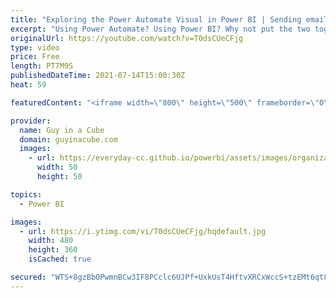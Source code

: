 ```yaml
---
title: "Exploring the Power Automate Visual in Power BI | Sending emails"
excerpt: "Using Power Automate? Using Power BI? Why not put the two together for some interesting scenarios. Patrick uses the Power Automate visual, in a Power BI report, to send emails out.  Power Automate: https://flow.microsoft.com/  Blog Announcement: https://powerbi.microsoft.com/en-us/blog/announcing-the-new-power-automate-visual-for-power-bi-reports/"
originalUrl: https://youtube.com/watch?v=T0dsCUeCFjg
type: video
price: Free
length: PT7M9S
publishedDateTime: 2021-07-14T15:00:30Z
heat: 59

featuredContent: "<iframe width=\"800\" height=\"500\" frameborder=\"0\" src=\"https://www.youtube.com/embed/T0dsCUeCFjg\" allow=\"accelerometer; autoplay; encrypted-media; gyroscope; picture-in-picture\" allowfullscreen></iframe>"

provider:
  name: Guy in a Cube
  domain: guyinacube.com
  images:
    - url: https://everyday-cc.github.io/powerbi/assets/images/organizations/guyinacube.com-50x50.jpg
      width: 50
      height: 50

topics:
  - Power BI

images:
  - url: https://i.ytimg.com/vi/T0dsCUeCFjg/hqdefault.jpg
    width: 480
    height: 360
    isCached: true

secured: "WTS+8gzBbOPwmnBCw3IF8PCclc6UJPf+UxkUsT4HftvXRCxWccS+tzEMt6qt8r/e93k7rNKTJ/HFTZ3H7VwZM56ZAI+EKz35xux8rzpugiJ6lbItHM/lsxD+lNvNWZgqZSNAaHGbTlw5gOpT36iTC1sEUzRZItjj91R+iJIFiCgbhediBdStQDtTaIkXraPf3AFv4G5ZIm3I9Ymk2wo0t2Oc39Y6e7zYYz1agbCWel8umibLWuR2TDhOpS3BbGWjbhBPMTEjSP9BtYdkUgQOaz+9OHS/9/bdUVxQTkzkSMAk/byAmZJab/uGczzZPsVjWbVzmaZU61bBQR4CzE9C55U1AHQsj1NpO5pPNksSRjg3dduyd8gN041HqtLRRjg2//DDkBr2eppFOpV/dBIx5JL06YsfUJJ1rM5zia05WEw=;EzNnRT0yM4t27hbJiqOU8g=="
---
```


